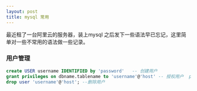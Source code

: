 ```yaml
---
layout: post
title: mysql 常用
---
```



最近租了一台阿里云的服务器，装上mysql 之后发下一些语法早已忘记，这里简单对一些不常用的语法做一些记录。

### 用户管理

```sql
create USER username IDENTIFIED by 'password'   -- 创建用户
grant privileges on dbname.tablename to 'username'@'host' -- 授权用户  privileges 包括  select 、insert、update、all
drop user 'username'@'host'; --删除用户 
```

